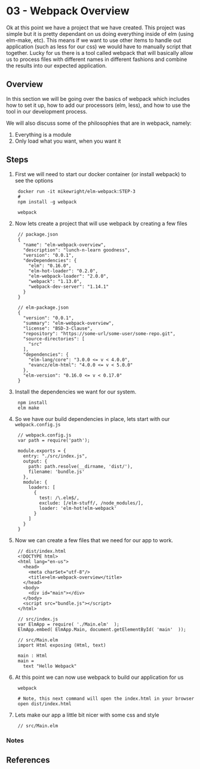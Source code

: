 03 - Webpack Overview
========================================

Ok at this point we have a project that we have created.  This project was simple but it is pretty dependant 
on us doing everything inside of elm (using elm-make, etc).  This means if we want to use other items to handle
out application (such as less for our css) we would have to manually script that together.  Lucky for us there
is a tool called webpack that will basically allow us to process files with different names in different 
fashions and combine the results into our expected application.  

## Overview

In this section we will be going over the basics of webpack which includes how to set it up, how to 
add our processors (elm, less), and how to use the tool in our development process.  

We will also discuss some of the philosophies that are in webpack, namely:   

1. Everything is a module
2. Only load what you want, when you want it

## Steps

1. First we will need to start our docker container (or install webpack) to see the options

        docker run -it mikewright/elm-webpack:STEP-3
        #
        npm install -g webpack

        webpack

2. Now lets create a project that will use webpack by creating a few files

        // package.json
        {
          "name": "elm-webpack-overview",
          "description": "lunch-n-learn goodness",
          "version": "0.0.1",
          "devDependencies": {
            "elm": "0.16.0",
            "elm-hot-loader": "0.2.0",
            "elm-webpack-loader": "2.0.0",
            "webpack": "1.13.0",
            "webpack-dev-server": "1.14.1"
          }
        }

        // elm-package.json
        {
          "version": "0.0.1",
          "summary": "elm-webpack-overview",
          "license": "BSD-3-Clause",
          "repository": "https://some-url/some-user/some-repo.git",
          "source-directories": [
            "src"
          ],
          "dependencies": {
            "elm-lang/core": "3.0.0 <= v < 4.0.0",
            "evancz/elm-html": "4.0.0 <= v < 5.0.0"
          },
          "elm-version": "0.16.0 <= v < 0.17.0"
        }

3. Install the dependencies we want for our system.   

        npm install
        elm make

4. So we have our build dependencies in place, lets start with our `webpack.config.js`   

        // webpack.config.js 
        var path = require('path');

        module.exports = {
          entry: "./src/index.js",
          output: {
            path: path.resolve(__dirname, 'dist/'),
            filename: 'bundle.js'
          },
          module: {
            loaders: [
              {
                test: /\.elm$/,
                exclude: [/elm-stuff/, /node_modules/],
                loader: 'elm-hot!elm-webpack'
              }
            ]
          }
        }

5. Now we can create a few files that we need for our app to work.  

        // dist/index.html
        <!DOCTYPE html>
        <html lang="en-us">
          <head>
            <meta charSet="utf-8"/>
            <title>elm-webpack-overview</title>
          </head>
          <body>
            <div id="main"></div>
          </body>
          <script src="bundle.js"></script>
        </html>

        // src/index.js
        var ElmApp = require( './Main.elm'  );
        ElmApp.embed( ElmApp.Main, document.getElementById( 'main'  ));

        // src/Main.elm
        import Html exposing (Html, text)

        main : Html
        main =
          text "Hello Webpack"

6. At this point we can now use webpack to build our application for us

        webpack
        
        # Note, this next command will open the index.html in your browser
        open dist/index.html

7. Lets make our app a little bit nicer with some css and style

        // src/Main.elm
         



### Notes


## References

